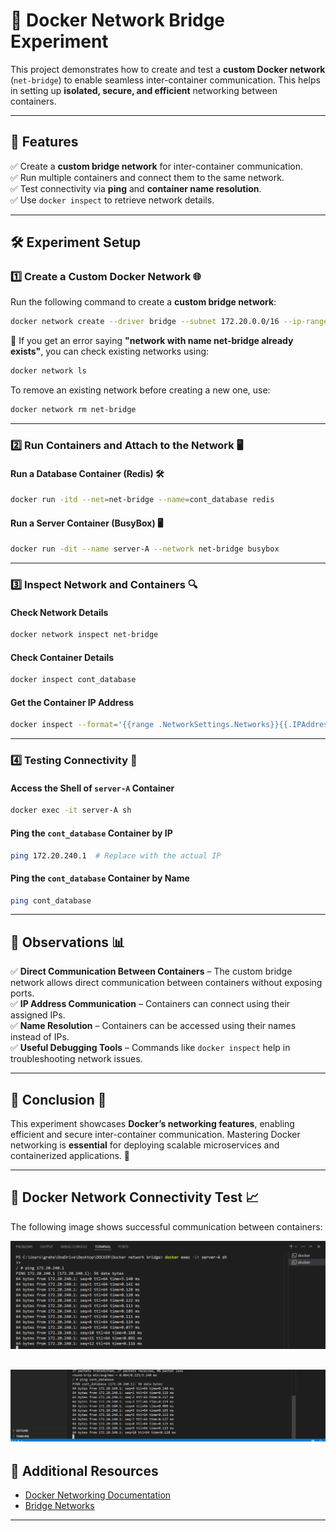 
# 🚀 Docker Network Bridge Experiment  

This project demonstrates how to create and test a **custom Docker network** (`net-bridge`) to enable seamless inter-container communication. This helps in setting up **isolated, secure, and efficient** networking between containers.  

---

## 📌 Features  
✅ Create a **custom bridge network** for inter-container communication.  
✅ Run multiple containers and connect them to the same network.  
✅ Test connectivity via **ping** and **container name resolution**.  
✅ Use `docker inspect` to retrieve network details.  

---

## 🛠 Experiment Setup  

### **1️⃣ Create a Custom Docker Network** 🌐  
Run the following command to create a **custom bridge network**:  

```bash
docker network create --driver bridge --subnet 172.20.0.0/16 --ip-range 172.20.240.0/20 net-bridge
```
📌 If you get an error saying **"network with name net-bridge already exists"**, you can check existing networks using:  
```bash
docker network ls  
```
To remove an existing network before creating a new one, use:  
```bash
docker network rm net-bridge
```

---

### **2️⃣ Run Containers and Attach to the Network** 🖥️  

#### **Run a Database Container (Redis) 🛠️**
```bash
docker run -itd --net=net-bridge --name=cont_database redis
```

#### **Run a Server Container (BusyBox) 🖥️**
```bash
docker run -dit --name server-A --network net-bridge busybox
```

---

### **3️⃣ Inspect Network and Containers** 🔍  

#### **Check Network Details**  
```bash
docker network inspect net-bridge
```

#### **Check Container Details**  
```bash
docker inspect cont_database
```

#### **Get the Container IP Address**  
```bash
docker inspect --format='{{range .NetworkSettings.Networks}}{{.IPAddress}}{{end}}' cont_database
```

---

### **4️⃣ Testing Connectivity** 🔗  

#### **Access the Shell of `server-A` Container**
```bash
docker exec -it server-A sh
```

#### **Ping the `cont_database` Container by IP**
```bash
ping 172.20.240.1  # Replace with the actual IP
```

#### **Ping the `cont_database` Container by Name**
```bash
ping cont_database
```

---

## 📌 Observations 📊  

✅ **Direct Communication Between Containers** – The custom bridge network allows direct communication between containers without exposing ports.  
✅ **IP Address Communication** – Containers can connect using their assigned IPs.  
✅ **Name Resolution** – Containers can be accessed using their names instead of IPs.  
✅ **Useful Debugging Tools** – Commands like `docker inspect` help in troubleshooting network issues.  

---

## 🏁 Conclusion 🎯  

This experiment showcases **Docker’s networking features**, enabling efficient and secure inter-container communication. Mastering Docker networking is **essential** for deploying scalable microservices and containerized applications. 🚀  

---

## 📸 Docker Network Connectivity Test 📈  

The following image shows successful communication between containers:  

![Docker Hub Repository](https://github.com/graheetphartyal23/Docker/blob/main/Docker%20network%20bridge/Screenshot%202025-03-28%20213339.png)

![Docker Hub Repository](https://github.com/graheetphartyal23/Docker/blob/main/Docker%20network%20bridge/Screenshot%202025-03-28%20213423.png)
---

## 🔗 Additional Resources  
- [Docker Networking Documentation](https://docs.docker.com/network/)  
- [Bridge Networks](https://docs.docker.com/network/bridge/)  

---
